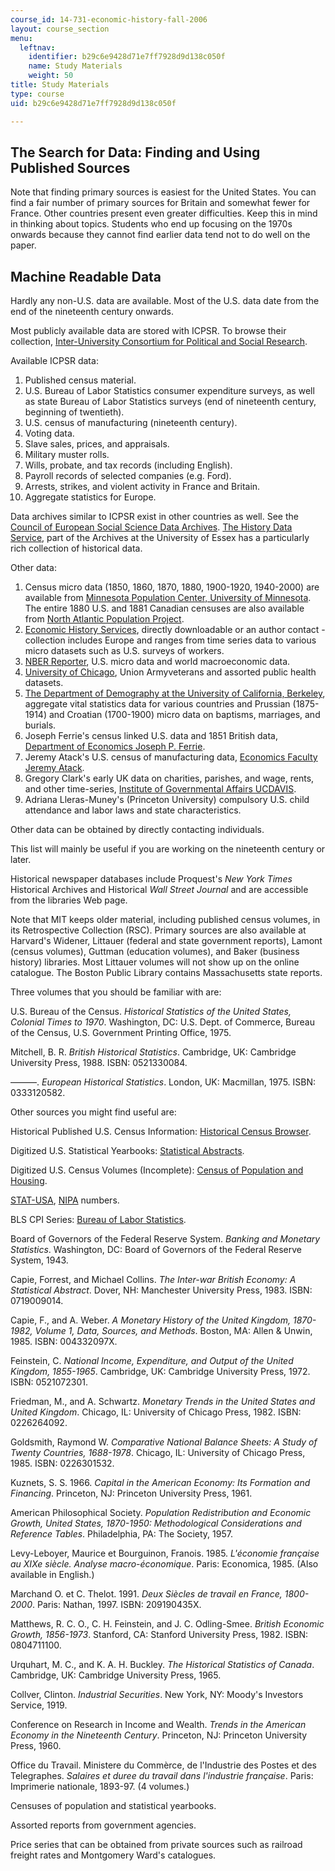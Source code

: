 ```yaml
---
course_id: 14-731-economic-history-fall-2006
layout: course_section
menu:
  leftnav:
    identifier: b29c6e9428d71e7ff7928d9d138c050f
    name: Study Materials
    weight: 50
title: Study Materials
type: course
uid: b29c6e9428d71e7ff7928d9d138c050f

---
```


The Search for Data: Finding and Using Published Sources
--------------------------------------------------------

Note that finding primary sources is easiest for the United States. You can find a fair number of primary sources for Britain and somewhat fewer for France. Other countries present even greater difficulties. Keep this in mind in thinking about topics. Students who end up focusing on the 1970s onwards because they cannot find earlier data tend not to do well on the paper.

Machine Readable Data
---------------------

Hardly any non-U.S. data are available. Most of the U.S. data date from the end of the nineteenth century onwards.

Most publicly available data are stored with ICPSR. To browse their collection, [Inter-University Consortium for Political and Social Research](http://www.icpsr.umich.edu/).

Available ICPSR data:

1.  Published census material.
2.  U.S. Bureau of Labor Statistics consumer expenditure surveys, as well as state Bureau of Labor Statistics surveys (end of nineteenth century, beginning of twentieth).
3.  U.S. census of manufacturing (nineteenth century).
4.  Voting data.
5.  Slave sales, prices, and appraisals.
6.  Military muster rolls.
7.  Wills, probate, and tax records (including English).
8.  Payroll records of selected companies (e.g. Ford).
9.  Arrests, strikes, and violent activity in France and Britain.
10.  Aggregate statistics for Europe.

Data archives similar to ICPSR exist in other countries as well. See the [Council of European Social Science Data Archives](http://www.nsd.uib.no/Cessda/). [The History Data Service](http://hds.essex.ac.uk/), part of the Archives at the University of Essex has a particularly rich collection of historical data.

Other data:

1.  Census micro data (1850, 1860, 1870, 1880, 1900-1920, 1940-2000) are available from [Minnesota Population Center, University of Minnesota](http://www.ipums.umn.edu/). The entire 1880 U.S. and 1881 Canadian censuses are also available from [North Atlantic Population Project](http://www.nappdata.org/).
2.  [Economic History Services](http://eh.net/), directly downloadable or an author contact - collection includes Europe and ranges from time series data to various micro datasets such as U.S. surveys of workers.
3.  [NBER Reporter](http://www.nber.org/), U.S. micro data and world macroeconomic data.
4.  [University of Chicago](http://www.uchicago.edu/), Union Armyveterans and assorted public health datasets.
5.  [The Department of Demography at the University of California, Berkeley](http://www.demog.berkeley.edu/), aggregate vital statistics data for various countries and Prussian (1875-1914) and Croatian (1700-1900) micro data on baptisms, marriages, and burials.
6.  Joseph Ferrie's census linked U.S. data and 1851 British data, [Department of Economics Joseph P. Ferrie](https://economics.northwestern.edu/people/directory/joseph-ferrie.html).
7.  Jeremy Atack's U.S. census of manufacturing data, [Economics Faculty Jeremy Atack](http://as.vanderbilt.edu/econ/bio/jeremy-atack).
8.  Gregory Clark's early UK data on charities, parishes, and wage, rents, and other time-series, [Institute of Governmental Affairs UCDAVIS](http://www.econ.ucdavis.edu/faculty/gclark/data.html).
9.  Adriana Lleras-Muney's (Princeton University) compulsory U.S. child attendance and labor laws and state characteristics.

Other data can be obtained by directly contacting individuals.

This list will mainly be useful if you are working on the nineteenth century or later.

Historical newspaper databases include Proquest's _New York Times_ Historical Archives and Historical _Wall Street Journal_ and are accessible from the libraries Web page.

Note that MIT keeps older material, including published census volumes, in its Retrospective Collection (RSC). Primary sources are also available at Harvard's Widener, Littauer (federal and state government reports), Lamont (census volumes), Guttman (education volumes), and Baker (business history) libraries. Most Littauer volumes will not show up on the online catalogue. The Boston Public Library contains Massachusetts state reports.

Three volumes that you should be familiar with are:

U.S. Bureau of the Census. _Historical Statistics of the United States, Colonial Times to 1970_. Washington, DC: U.S. Dept. of Commerce, Bureau of the Census, U.S. Government Printing Office, 1975.

Mitchell, B. R. _British Historical Statistics_. Cambridge, UK: Cambridge University Press, 1988. ISBN: 0521330084.

———. _European Historical Statistics_. London, UK: Macmillan, 1975. ISBN: 0333120582.

Other sources you might find useful are:

Historical Published U.S. Census Information: [Historical Census Browser](http://mapserver.lib.virginia.edu/).

Digitized U.S. Statistical Yearbooks: [Statistical Abstracts](http://www.census.gov/library/publications/time-series/statistical_abstracts.html).

Digitized U.S. Census Volumes (Incomplete): [Census of Population and Housing](https://www.census.gov/prod/www/decennial.html).

[STAT-USA](http://www.usa.gov/Topics/Reference-Shelf/Data.shtml), [NIPA](https://apps.bea.gov/iTable/index_nipa.cfm) numbers.

BLS CPI Series: [Bureau of Labor Statistics](http://www.bls.gov/).

Board of Governors of the Federal Reserve System. _Banking and Monetary Statistics_. Washington, DC: Board of Governors of the Federal Reserve System, 1943.

Capie, Forrest, and Michael Collins. _The Inter-war British Economy: A Statistical Abstract_. Dover, NH: Manchester University Press, 1983. ISBN: 0719009014.

Capie, F., and A. Weber. _A Monetary History of the United Kingdom, 1870-1982, Volume 1, Data, Sources, and Methods_. Boston, MA: Allen & Unwin, 1985. ISBN: 004332097X.

Feinstein, C. _National Income, Expenditure, and Output of the United Kingdom, 1855-1965_. Cambridge, UK: Cambridge University Press, 1972. ISBN: 0521072301.

Friedman, M., and A. Schwartz. _Monetary Trends in the United States and United Kingdom_. Chicago, IL: University of Chicago Press, 1982. ISBN: 0226264092.

Goldsmith, Raymond W. _Comparative National Balance Sheets: A Study of Twenty Countries, 1688-1978_. Chicago, IL: University of Chicago Press, 1985. ISBN: 0226301532.

Kuznets, S. S. 1966. _Capital in the American Economy: Its Formation and Financing_. Princeton, NJ: Princeton University Press, 1961.

American Philosophical Society. _Population Redistribution and Economic Growth, United States, 1870-1950: Methodological Considerations and Reference Tables_. Philadelphia, PA: The Society, 1957.

Levy-Leboyer, Maurice et Bourguinon, Franois. 1985. _L'économie française au XIXe siècle. Analyse macro-économique_. Paris: Economica, 1985. (Also available in English.)

Marchand O. et C. Thelot. 1991. _Deux Siècles de travail en France, 1800-2000_. Paris: Nathan, 1997. ISBN: 209190435X.

Matthews, R. C. O., C. H. Feinstein, and J. C. Odling-Smee. _British Economic Growth, 1856-1973_. Stanford, CA: Stanford University Press, 1982. ISBN: 0804711100.

Urquhart, M. C., and K. A. H. Buckley. _The Historical Statistics of Canada_. Cambridge, UK: Cambridge University Press, 1965.

Collver, Clinton. _Industrial Securities_. New York, NY: Moody's Investors Service, 1919.

Conference on Research in Income and Wealth. _Trends in the American Economy in the Nineteenth Century_. Princeton, NJ: Princeton University Press, 1960.

Office du Travail. Ministere du Commèrce, de l'Industrie des Postes et des Telegraphes. _Salaires et duree du travail dans l'industrie française_. Paris: Imprimerie nationale, 1893-97. (4 volumes.)

Censuses of population and statistical yearbooks.

Assorted reports from government agencies.

Price series that can be obtained from private sources such as railroad freight rates and Montgomery Ward's catalogues.